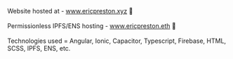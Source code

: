 <div>Website hosted at - <a href="https://www.ericpreston.xyz">www.ericpreston.xyz</a> 🛜</div>
<br>
<div>Permissionless IPFS/ENS hosting - <a href="https://www.ericpreston.eth.limo">www.ericpreston.eth</a> 🛜</div>
<br>
<div>Technologies used = Angular, Ionic, Capacitor, Typescript, Firebase, HTML, SCSS, IPFS, ENS, etc.</div>